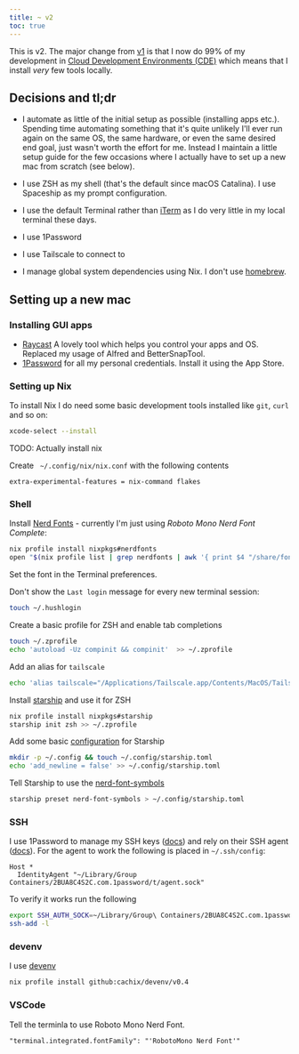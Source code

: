 ```yaml
---
title: ~ v2
toc: true
---
```


This is v2. The major change from [v1](/v1) is that I now do 99% of my development in [Cloud Development Environments (CDE)](https://www.gitpod.io/cde) which means that I install _very_ few tools locally.

## Decisions and tl;dr

- I automate as little of the initial setup as possible (installing apps etc.). Spending time automating something that it's quite unlikely I'll ever run again on the same OS, the same hardware, or even the same desired end goal, just wasn't worth the effort for me. Instead I maintain a little setup guide for the few occasions where I actually have to set up a new mac from scratch (see below).

- I use ZSH as my shell (that's the default since macOS Catalina). I use Spaceship as my prompt configuration.

- I use the default Terminal rather than [iTerm](https://iterm2.com) as I do very little in my local terminal these days.

- I use 1Password

- I use Tailscale to connect to

- I manage global system dependencies using Nix. I don't use [homebrew](https://brew.sh).

## Setting up a new mac

### Installing GUI apps

- [Raycast](https://raycast.com/) A lovely tool which helps you control your apps and OS. Replaced my usage of Alfred and BetterSnapTool.
- [1Password](https://1password.com) for all my personal credentials. Install it using the App Store.

### Setting up Nix

To install Nix I do need some basic development tools installed like `git`, `curl` and so on:

```sh
xcode-select --install
```

TODO: Actually install nix

Create ` ~/.config/nix/nix.conf` with the following contents

```
extra-experimental-features = nix-command flakes
```

### Shell

Install [Nerd Fonts](https://www.nerdfonts.com/) - currently I'm just using _Roboto Mono Nerd Font Complete_:

```sh
nix profile install nixpkgs#nerdfonts
open "$(nix profile list | grep nerdfonts | awk '{ print $4 "/share/fonts/truetype/NerdFonts/Roboto Mono Nerd Font Complete.ttf" }')"
```

Set the font in the Terminal preferences.

Don't show the `Last login` message for every new terminal session:

```sh
touch ~/.hushlogin
```

Create a basic profile for ZSH and enable tab completions

```sh
touch ~/.zprofile
echo 'autoload -Uz compinit && compinit'  >> ~/.zprofile
```

Add an alias for `tailscale`

```sh
echo 'alias tailscale="/Applications/Tailscale.app/Contents/MacOS/Tailscale"' >> ~/.zprofile
```

Install [starship](http://starship.rs) and use it for ZSH

```sh
nix profile install nixpkgs#starship
starship init zsh >> ~/.zprofile
```

Add some basic [configuration](https://starship.rs/config) for Starship

```sh
mkdir -p ~/.config && touch ~/.config/starship.toml
echo 'add_newline = false' >> ~/.config/starship.toml
```

Tell Starship to use the [nerd-font-symbols](https://starship.rs/presets/nerd-font.html)

```sh
starship preset nerd-font-symbols > ~/.config/starship.toml
```

### SSH

I use 1Password to manage my SSH keys ([docs](https://developer.1password.com/docs/ssh)) and rely on their SSH agent ([docs](https://developer.1password.com/docs/ssh/agent)). For the agent to work the following is placed in `~/.ssh/config`:

```
Host *
  IdentityAgent "~/Library/Group Containers/2BUA8C4S2C.com.1password/t/agent.sock"
```

To verify it works run the following

```sh
export SSH_AUTH_SOCK=~/Library/Group\ Containers/2BUA8C4S2C.com.1password/t/agent.sock
ssh-add -l
```

### devenv

I use [devenv](https://devenv.sh/)

```sh
nix profile install github:cachix/devenv/v0.4
```

### VSCode

Tell the terminla to use Roboto Mono Nerd Font.

```
"terminal.integrated.fontFamily": "'RobotoMono Nerd Font'"
```

